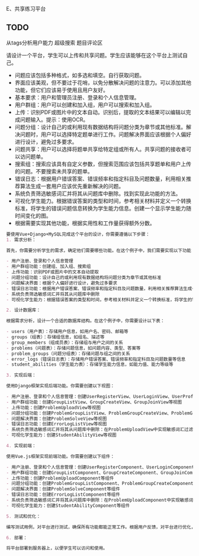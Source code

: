 E、共享练习平台

## TODO

从tags分析用户能力 超级搜索 题目评论区

请设计一个平台，学生可以上传和共享问题。学生应该能够在这个平台上测试自己。

- 问题应该包括多种格式，如多选和填空。自行获取问题。
- 界面应该美观，但不要过于花哨，以免分散解决问题的注意力。可以添加其他功能，但它们应该易于使用且用户友好。
- 基本要求：用户和管理员注册、登录和个人信息管理。
- 用户群组：用户可以创建和加入组，用户可以搜索和加入组。
- 上传：识别PDF或图片中的文本自动。识别后，提取的文本结果可以编辑以完成问题输入。提示：使用OCR。
- 问题分组：设计自己的或利用现有数据结构将问题分类为章节或其他标准。解决问题时，用户可以选择特定题单进行工作。问题解决界面应该根据个人偏好进行设计，避免过多要求。
- 问题共享：用户可以选择将题单共享给特定组或所有人。共享问题的接收者可以访问题单。
- 搜索组：搜索应该具有自定义参数，但搜索范围应该包括共享题单和用户上传的问题。不要搜索未共享的题单。
- 错误日志：根据用户错误答案、错误频率和指定科目及问题数量，利用相关推荐算法生成一套用户应该优先重新解决的问题。
- 系统负责筛选敏感词汇并将其从问题库中删除。找到实现此功能的方法。
- 可视化学生能力。根据错误答案的类型和时间，参考相关材料并定义一个转换标准，将学生的错误问题信息转换为学生能力信息。创建一个显示学生能力随时间变化的图。
- 根据需要实现其他功能，根据实用性和工作量获得额外分数。

```markdown
要使用Vue+Django+MySQL完成这个平台的设计，你需要遵循以下步骤：
1. 需求分析：

首先，你需要分析学生的需求，确定他们需要哪些功能。在这个例子中，我们需要实现以下功能：

- 用户注册、登录和个人信息管理
- 用户群组功能：创建组、加入组、搜索组
- 上传功能：识别PDF或图片中的文本自动提取
- 问题分组功能：设计自己的或利用现有数据结构将问题分类为章节或其他标准
- 问题解决界面：根据个人偏好进行设计，避免过多要求
- 错误日志功能：根据用户错误答案、错误频率和指定科目及问题数量，利用相关推荐算法生成一套用户应该优先重新解决的问题
- 系统负责筛选敏感词汇并将其从问题库中删除
- 可视化学生能力：根据错误答案的类型和时间，参考相关材料并定义一个转换标准，将学生的错误问题信息转换为学生能力信息

2. 设计数据库：

根据需求分析，设计一个合适的数据库结构。在这个例子中，你需要设计以下表：

- users（用户表）：存储用户信息，如用户名、密码、邮箱等
- groups（组表）：存储组信息，如组名、描述等
- group_members（组成员表）：存储组与用户之间的关系
- problems（问题表）：存储问题信息，如问题内容、类型、答案等
- problem_groups（问题分组表）：存储问题与组之间的关系
- error_logs（错误日志表）：存储用户错误答案、错误频率和指定科目及问题数量等信息
- student_abilities（学生能力表）：存储学生能力信息，如能力值、能力等级等

3. 实现后端：

使用Django框架实现后端功能。你需要创建以下视图：

- 用户注册、登录和个人信息管理：创建UserRegisterView、UserLoginView、UserProfileView等视图
- 用户群组功能：创建GroupListView、GroupCreateView、GroupJoinView等视图
- 上传功能：创建ProblemUploadView等视图
- 问题分组功能：创建ProblemGroupListView、ProblemGroupCreateView、ProblemGroupUpdateView等视图
- 问题解决界面：创建ProblemSolveView等视图
- 错误日志功能：创建ErrorLogListView等视图
- 系统负责筛选敏感词汇并将其从问题库中删除：在ProblemUploadView中实现敏感词汇过滤功能
- 可视化学生能力：创建StudentAbilityView等视图

4. 实现前端：

使用Vue.js框架实现前端功能。你需要创建以下组件：

- 用户注册、登录和个人信息管理：创建UserRegisterComponent、UserLoginComponent、UserProfileComponent等组件
- 用户群组功能：创建GroupListComponent、GroupCreateComponent、GroupJoinComponent等组件
- 上传功能：创建ProblemUploadComponent等组件
- 问题分组功能：创建ProblemGroupListComponent、ProblemGroupCreateComponent、ProblemGroupUpdateComponent等组件
- 问题解决界面：创建ProblemSolveComponent等组件
- 错误日志功能：创建ErrorLogListComponent等组件
- 系统负责筛选敏感词汇并将其从问题库中删除：在ProblemUploadComponent中实现敏感词汇过滤功能
- 可视化学生能力：创建StudentAbilityComponent等组件

5. 测试和优化：

编写测试用例，对平台进行测试，确保所有功能都能正常工作。根据用户反馈，对平台进行优化，提高用户体验。

6. 部署：

将平台部署到服务器上，以便学生可以访问和使用。



```